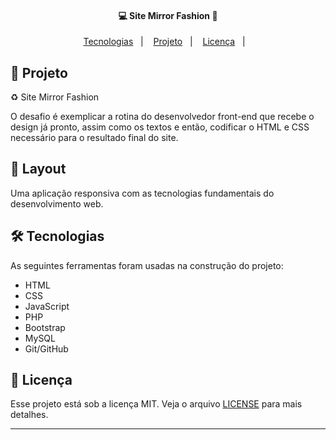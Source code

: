 <h4 align="center"> 
    💻 Site Mirror Fashion  🚀
</h4> 

<p align="center">
  <a href="#-tecnologias">Tecnologias</a>&nbsp;&nbsp;&nbsp;|&nbsp;&nbsp;&nbsp;
  <a href="#-projeto">Projeto</a>&nbsp;&nbsp;&nbsp;|&nbsp;&nbsp;&nbsp;
  <a href="#memo-licença">Licença</a>&nbsp;&nbsp;&nbsp;|&nbsp;&nbsp;&nbsp;
</p>

## 🚧 Projeto

♻️ Site Mirror Fashion

O desafio é exemplicar a rotina do desenvolvedor front-end que recebe o design já pronto, assim como os textos e então, codificar o HTML e CSS necessário para o resultado final do site.
 
## 🎨 Layout

Uma aplicação responsiva com as tecnologias fundamentais do desenvolvimento web.

## 🛠 Tecnologias

As seguintes ferramentas foram usadas na construção do projeto:

- HTML
- CSS
- JavaScript
- PHP
- Bootstrap
- MySQL
- Git/GitHub

## :memo: Licença

Esse projeto está sob a licença MIT. Veja o arquivo [LICENSE](.github/LICENSE) para mais detalhes.

---
